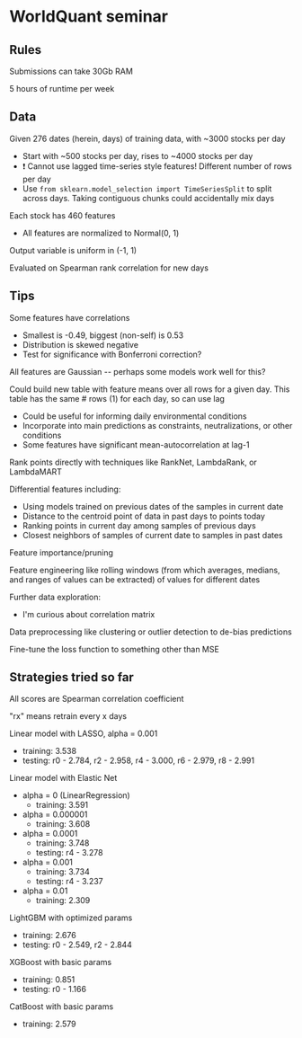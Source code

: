 # WorldQuant seminar 

## Rules

Submissions can take 30Gb RAM

5 hours of runtime per week

## Data

Given 276 dates (herein, days) of training data, with ~3000 stocks per day
  * Start with ~500 stocks per day, rises to ~4000 stocks per day
  * ❗️ Cannot use lagged time-series style features! Different number of rows
    per day
  * Use `from sklearn.model_selection import TimeSeriesSplit` to split across
    days. Taking contiguous chunks could accidentally mix days

Each stock has 460 features
  * All features are normalized to Normal(0, 1)

Output variable is uniform in (-1, 1)

Evaluated on Spearman rank correlation for new days

## Tips

Some features have correlations
  * Smallest is -0.49, biggest (non-self) is 0.53
  * Distribution is skewed negative
  * Test for significance with Bonferroni correction?

All features are Gaussian -- perhaps some models work well for this?

Could build new table with feature means over all rows for a given day. This
table has the same # rows (1) for each day, so can use lag
  * Could be useful for informing daily environmental conditions 
  * Incorporate into main predictions as constraints, neutralizations, or other
    conditions
  * Some features have significant mean-autocorrelation at lag-1

Rank points directly with techniques like RankNet, LambdaRank, or LambdaMART 

Differential features including:
  * Using models trained on previous dates of the samples in current date
  * Distance to the centroid point of data in past days to points today
  * Ranking points in current day among samples of previous days
  * Closest neighbors of samples of current date to samples in past dates

Feature importance/pruning 

Feature engineering like rolling windows (from which averages, medians, and
ranges of values can be extracted) of values for different dates

Further data exploration:
  * I'm curious about correlation matrix

Data preprocessing like clustering or outlier detection to de-bias predictions

Fine-tune the loss function to something other than MSE

## Strategies tried so far

All scores are Spearman correlation coefficient

"rx" means retrain every x days

Linear model with LASSO, alpha = 0.001
  * training: 3.538
  * testing: r0 - 2.784, r2 - 2.958, r4 - 3.000, r6 - 2.979, r8 - 2.991

Linear model with Elastic Net
  * alpha = 0 (LinearRegression)
    * training: 3.591
  * alpha = 0.000001
    * training: 3.608
  * alpha = 0.0001
    * training: 3.748
    * testing: r4 - 3.278
  * alpha = 0.001
    * training: 3.734
    * testing: r4 - 3.237
  * alpha = 0.01
    * training: 2.309

LightGBM with optimized params
  * training: 2.676
  * testing: r0 - 2.549, r2 - 2.844

XGBoost with basic params
  * training: 0.851
  * testing: r0 - 1.166

CatBoost with basic params
  * training: 2.579
